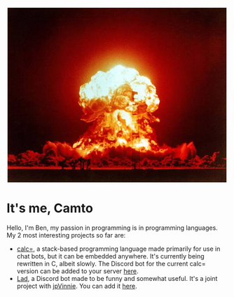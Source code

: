 <p align="center"><img src="https://raw.githubusercontent.com/Camto/Camto/master/Kabum.jpg" /></p>

# It's me, Camto

Hello, I'm Ben, my passion in programming is in programming languages. My 2 most interesting projects so far are:

* [calc=](https://github.com/Camto/calc), a stack-based programming language made primarily for use in chat bots, but it can be embedded anywhere. It's currently being rewritten in C, albeit slowly. The Discord bot for the current calc= version can be added to your server [here](https://discord.com/api/oauth2/authorize?client_id=429763238071238668&permissions=67584&scope=bot).
* [Lad](https://github.com/Camto/Lad), a Discord bot made to be funny and somewhat useful. It's a joint project with [jpVinnie](https://github.com/jpVinnie). You can add it [here](https://discord.com/api/oauth2/authorize?client_id=709644595104972890&permissions=8&scope=bot).